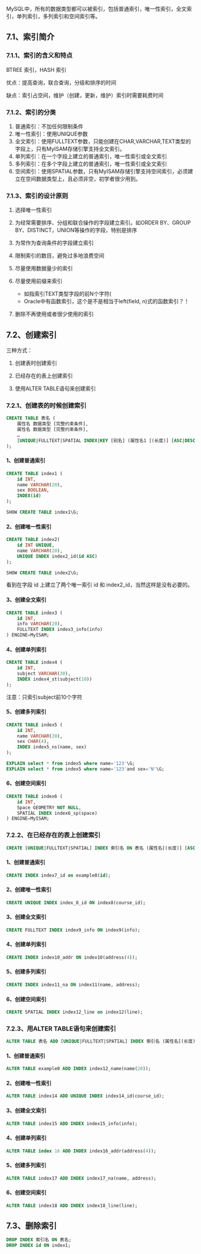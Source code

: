 <!-- # 第 7 章 索引 -->

MySQL中，所有的数据类型都可以被索引，包括普通索引，唯一性索引，全文索引，单列索引，多列索引和空间索引等。

## 7.1、索引简介

### 7.1.1、索引的含义和特点

BTREE 索引，HASH 索引

优点：提高查询，联合查询，分级和排序的时间

缺点：索引占空间，维护（创建，更新，维护）索引时需要耗费时间

### 7.1.2、索引的分类

1. 普通索引：不加任何限制条件
2. 唯一性索引：使用UNIQUE参数
3. 全文索引：使用FULLTEXT参数，只能创建在CHAR,VARCHAR,TEXT类型的字段上，只有MyISAM存储引擎支持全文索引。
4. 单列索引：在一个字段上建立的普通索引，唯一性索引或全文索引
5. 多列索引：在多个字段上建立的普通索引，唯一性索引或全文索引
6. 空间索引：使用SPATIAL参数，只有MyISAM存储引擎支持空间索引，必须建立在空间数据类型上，且必须非空，初学者很少用到。

### 7.1.3、索引的设计原则

1. 选择唯一性索引
2. 为经常需要排序、分组和联合操作的字段建立索引。如ORDER BY、GROUP BY、DISTINCT，UNION等操作的字段，特别是排序
3. 为常作为查询条件的字段建立索引
4. 限制索引的数目，避免过多地浪费空间
5. 尽量使用数据量少的索引
6. 尽量使用前缀来索引
    - 如指索引TEXT类型字段的前N个字符(
    - Oracle中有函数索引，这个是不是相当于left(field, n)式的函数索引？！

7. 删除不再使用或者很少使用的索引

## 7.2、创建索引

三种方式：

1. 创建表时创建索引

2. 已经存在的表上创建索引

3. 使用ALTER TABLE语句来创建索引

### 7.2.1、创建表的时候创建索引

```sql
CREATE TABLE 表名 (
    属性名 数据类型 [完整约束条件],
    属性名 数据类型 [完整约束条件],
    …
    [UNIQUE|FULLTEXT|SPATIAL INDEX|KEY [别名] (属性名1 [(长度)] [ASC|DESC])
);
```

#### 1、创建普通索引

```sql
CREATE TABLE index1 (
    id INT,
    name VARCHAR(20),
    sex BOOLEAN,
    INDEX(id)
);

SHOW CREATE TABLE index1\G;
```

#### 2、创建唯一性索引

```sql
CREATE TABLE index2(
    id INT UNIQUE,
    name VARCHAR(20),
    UNIQUE INDEX index2_id(id ASC)
);

SHOW CREATE TABLE index2\G;
```

看到在字段 id 上建立了两个唯一索引 id 和 index2_id，当然这样是没有必要的。

#### 3、创建全文索引

```sql
CREATE TABLE index3 (
    id INT,
    info VARCHAR(20),
    FULLTEXT INDEX index3_info(info)
) ENGINE=MyISAM;
```

#### 4、创建单列索引

```sql
CREATE TABLE index4 (
    id INT,
    subject VARCHAR(30),
    INDEX index4_st(subject(10))
);
```

注意：只索引subject前10个字符

#### 5、创建多列索引

```sql
CREATE TABLE index5 (
    id INT,
    name VARCHAR(20),
    sex CHAR(4),
    INDEX index5_ns(name, sex)
);

EXPLAIN select * from index5 where name='123'\G;
EXPLAIN select * from index5 where name='123'and sex='N'\G;
```

#### 6、创建空间索引

```sql
CREATE TABLE index6 (
    id INT,
    Space GEOMETRY NOT NULL,
    SPATIAL INDEX index6_sp(space)
) ENGINE=MyISAM;
```

### 7.2.2、在已经存在的表上创建索引

```sql
CREATE [UNIQUE|FULLTEXT|SPATIAL] INDEX 索引名 ON 表名 (属性名[(长度)] [ASC|DESC]);
```

#### 1、创建普通索引

```sql
CREATE INDEX index7_id on example0(id);
```

#### 2、创建唯一性索引

```sql
CREATE UNIQUE INDEX index_8_id ON index8(course_id);
```

#### 3、创建全文索引

```sql
CREATE FULLTEXT INDEX index9_info ON index9(info);
```

#### 4、创建单列索引

```sql
CREATE INDEX index10_addr ON index10(address(4));
```

#### 5、创建多列索引

```sql
CREATE INDEX index11_na ON index11(name, address);
```

#### 6、创建空间索引

```sql
CREATE SPATIAL INDEX index12_line on index12(line);
```

### 7.2.3、用ALTER TABLE语句来创建索引

```sql
ALTER TABLE 表名 ADD [UNIQUE|FULLTEXT|SPATIAL] INDEX 索引名 (属性名[(长度)] [ASC|DESC]);
```

#### 1、创建普通索引

```sql
ALTER TABLE example0 ADD INDEX index12_name(name(20));
```

#### 2、创建唯一性索引

```sql
ALTER TABLE index14 ADD UNIQUE INDEX index14_id(course_id);
```

#### 3、创建全文索引

```sql
ALTER TABLE index15 ADD INDEX index15_info(info);
```

#### 4、创建单列索引

```sql
ALTER TABLE index 16 ADD INDEX index16_addr(address(4));
```

#### 5、创建多列索引

```sql
ALTER TABLE index17 ADD INDEX index17_na(name, address);
```

#### 6、创建空间索引

```sql
ALTER TABLE index18 ADD INDEX index18_line(line);
```

## 7.3、删除索引

```sql
DROP INDEX 索引名 ON 表名;
DROP INDEX id ON index1;
```